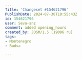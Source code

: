 ```yaml
---
Title: 'Changeset #154621796'
PublishDate: 2024-07-30T19:55:43Z
id: 154621796
user: Seva-snz
comment: added opening_hours
created_by: JOSM/1.5 (19096 ru)
tags:
- Montenegro
- Budva

---
```

